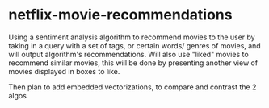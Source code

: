 # netflix-movie-recommendations
Using a sentiment analysis algorithm to recommend movies to the user by taking in a query with a set of tags, or certain words/ genres of movies, and will output algorithm's recommendations. Will also use "liked" movies to recommend similar movies, this will be done by presenting another view of  movies displayed in boxes to like.

Then plan to add embedded vectorizations, to compare and contrast the 2 algos
